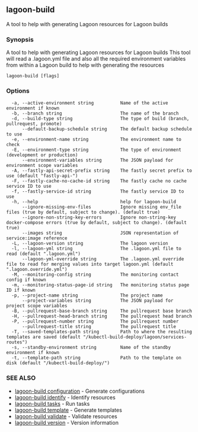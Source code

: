 ## lagoon-build

A tool to help with generating Lagoon resources for Lagoon builds

### Synopsis

A tool to help with generating Lagoon resources for Lagoon builds
This tool will read a .lagoon.yml file and also all the required environment variables from
within a Lagoon build to help with generating the resources

```
lagoon-build [flags]
```

### Options

```
  -a, --active-environment string          Name of the active environment if known
  -b, --branch string                      The name of the branch
  -d, --build-type string                  The type of build (branch, pullrequest, promote)
      --default-backup-schedule string     The default backup schedule to use
  -e, --environment-name string            The environment name to check
  -E, --environment-type string            The type of environment (development or production)
      --environment-variables string       The JSON payload for environment scope variables
  -A, --fastly-api-secret-prefix string    The fastly secret prefix to use (default "fastly-api-")
  -F, --fastly-cache-no-cache-id string    The fastly cache no cache service ID to use
  -f, --fastly-service-id string           The fastly service ID to use
  -h, --help                               help for lagoon-build
      --ignore-missing-env-files           Ignore missing env_file files (true by default, subject to change). (default true)
      --ignore-non-string-key-errors       Ignore non-string-key docker-compose errors (true by default, subject to change). (default true)
      --images string                      JSON representation of service:image reference
  -L, --lagoon-version string              The lagoon version
  -l, --lagoon-yml string                  The .lagoon.yml file to read (default ".lagoon.yml")
      --lagoon-yml-override string         The .lagoon.yml override file to read for merging values into target lagoon.yml (default ".lagoon.override.yml")
  -M, --monitoring-config string           The monitoring contact config if known
  -m, --monitoring-status-page-id string   The monitoring status page ID if known
  -p, --project-name string                The project name
      --project-variables string           The JSON payload for project scope variables
  -B, --pullrequest-base-branch string     The pullrequest base branch
  -H, --pullrequest-head-branch string     The pullrequest head branch
  -P, --pullrequest-number string          The pullrequest number
      --pullrequest-title string           The pullrequest title
  -T, --saved-templates-path string        Path to where the resulting templates are saved (default "/kubectl-build-deploy/lagoon/services-routes")
  -s, --standby-environment string         Name of the standby environment if known
  -t, --template-path string               Path to the template on disk (default "/kubectl-build-deploy/")
```

### SEE ALSO

* [lagoon-build configuration](lagoon-build_configuration.md)	 - Generate configurations
* [lagoon-build identify](lagoon-build_identify.md)	 - Identify resources
* [lagoon-build tasks](lagoon-build_tasks.md)	 - Run tasks
* [lagoon-build template](lagoon-build_template.md)	 - Generate templates
* [lagoon-build validate](lagoon-build_validate.md)	 - Validate resources
* [lagoon-build version](lagoon-build_version.md)	 - Version information

